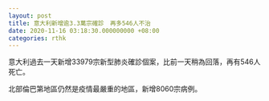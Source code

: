 ```yaml
---
layout: post
title: 意大利新增逾3.3萬宗確診　再多546人不治
date: 2020-11-16 03:18:30.000000000 +08:00
categories: rthk
---
```


意大利過去一天新增33979宗新型肺炎確診個案，比前一天稍為回落，再有546人死亡。

北部倫巴第地區仍然是疫情最嚴重的地區，新增8060宗病例。
